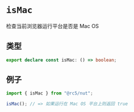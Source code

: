 # `isMac`

检查当前浏览器运行平台是否是 Mac OS

## 类型

```ts
export declare const isMac: () => boolean;
```

## 例子

```ts
import { isMac } from "@rc5/nut";

isMac(); // => 如果运行在 Mac OS 平台上则返回 true
```
